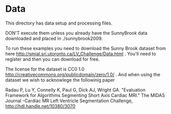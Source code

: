 Data
==============
This directory has data setup and processing files.

DON'T execute them unless you already have the SunnyBrook data downloaded and
placed in ./sunnybrook2009.

To run these examples you need to download the Sunny Brook dataset from 
here http://smial.sri.utoronto.ca/LV_Challenge/Data.html .  You'll need 
to register and then you can download for free.

The license for the dataset is CC0 1.0 http://creativecommons.org/publicdomain/zero/1.0/ .  And when using the dataset we wish to acknowlege the followinig
paper

Radau P, Lu Y, Connelly K, Paul G, Dick AJ, Wright GA. "Evaluation Framework 
for Algorithms Segmenting Short Axis Cardiac MRI." The MIDAS Journal -Cardiac 
MR Left Ventricle Segmentation Challenge, http://hdl.handle.net/10380/3070

